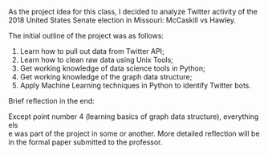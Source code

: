As the project idea for this class, I decided to analyze Twitter activity of the 2018 United States Senate election in Missouri: McCaskill vs Hawley.

The initial outline of the project was as follows:

1. Learn how to pull out data from Twitter API;
2. Learn how to clean raw data using Unix Tools;
3. Get working knowledge of data science tools in Python;
4. Get working knowledge of the graph data structure;
5. Apply Machine Learning techniques in Python to identify Twitter bots.

Brief reflection in the end:

Except point number 4 (learning basics of graph data structure), everything els\
e was part of the project in some or another. More detailed reflection will be \
in the formal paper submitted to the professor.